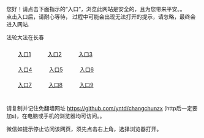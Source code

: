 您好！请点击下面指示的“入口”，浏览此网站是安全的，且为您带来平安。。 <br/>
点击入口后，请耐心等待， 过程中可能会出现无法打开的提示，请忽略，最终会进入网站. </br>

法轮大法在长春<br/>
<div style="padding:10px"><a style="margin:20px" target="_blank" href="https://dy6j2t3gpy8df.cloudfront.net/2Qpsp?ousfbv" id="ccLink1" rel="nofollow">入口1</a> <a target="_blank" style="margin:20px" href="https://d26eq9zqcegg7z.cloudfront.net/2Qpsp?fxwecog" id="ccLink2" rel="nofollow">入口2</a> <a style="margin:20px" target="_blank" href="https://d11foub5iou6wt.cloudfront.net/2Qpsp?ljiio" id="ccLink3" rel="nofollow">入口3</a></div>

<div style="padding:10px" ><a style="margin:20px" target="_blank" href="https://dy6j2t3gpy8df.cloudfront.net/2Qpsp?ousfbv" id="ccLink4" rel="nofollow">入口4</a> <a style="margin:20px" href="https://d26eq9zqcegg7z.cloudfront.net/2Qpsp?fxwecog" target="_blank" id="ccLink5" rel="nofollow">入口5</a> <a style="margin:20px" href="https://d11foub5iou6wt.cloudfront.net/2Qpsp?ljiio" target="_blank" id="ccLink6" rel="nofollow">入口6</a></div>

<div style="padding:10px"><a style="margin:20px" target="_blank" href="https://dy6j2t3gpy8df.cloudfront.net/2Qpsp?ousfbv" id="ccLink7" rel="nofollow">入口7</a> <a style="margin:20px" href="https://d26eq9zqcegg7z.cloudfront.net/2Qpsp?fxwecog" target="_blank" id="ccLink8" rel="nofollow">入口8</a> <a style="margin:20px" target="_blank" href="https://d11foub5iou6wt.cloudfront.net/2Qpsp?ljiio" id="ccLink9" rel="nofollow">入口9</a></div>

<br/>



请复制并记住免翻墙网址 https://github.com/yntd/changchunzx (http后一定要加s)，在电脑或手机的浏览器均可访问。。<br/>

微信如提示停止访问该网页，须先点击右上角，选择浏览器打开。

